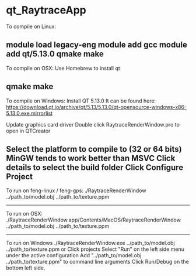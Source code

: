 # qt_RaytraceApp

To compile on Linux:

module load legacy-eng
module add gcc
module add qt/5.13.0
qmake
make
--------------------------------------

To compile on OSX:
Use Homebrew to install qt

qmake
make
--------------------------------------

To compile on Windows:
Install QT 5.13.0 
It can be found here: 
	https://download.qt.io/archive/qt/5.13/5.13.0/qt-opensource-windows-x86-5.13.0.exe.mirrorlist

Update graphics card driver
Double click RaytraceRenderWindow.pro to open in QTCreator 

Select the platform to compile to (32 or 64 bits) MinGW tends to work better than MSVC
Click details to select the build folder
Click Configure Project
--------------------------------------

To run on feng-linux / feng-gps:
./RaytraceRenderWindow ../path_to/model.obj ../path_to/texture.ppm

---------------------------------------------

To run on OSX:
./RaytraceRenderWindow.app/Contents/MacOS/RaytraceRenderWindow  ../path_to/model.obj ../path_to/texture.ppm

---------------------------------------------
To run on Windows
./RaytraceRenderWindow.exe ../path_to/model.obj ../path_to/texture.ppm
or
Click projects
Select "Run" on the left side menu under the active configuration
Add "../path_to/model.obj ../path_to/texture.ppm" to command line arguments
Click Run/Debug on the bottom left side.
